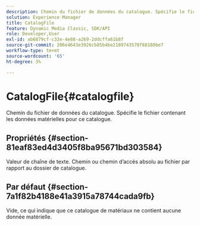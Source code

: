 ```yaml
---
description: Chemin du fichier de données du catalogue. Spécifie le fichier contenant les données matérielles pour ce catalogue.
solution: Experience Manager
title: CatalogFile
feature: Dynamic Media Classic, SDK/API
role: Developer,User
exl-id: ab6879cf-c32e-4e88-a269-2ddcffa61b8f
source-git-commit: 206e4643e3926cb85b4be2189743578f88180be7
workflow-type: tm+mt
source-wordcount: '65'
ht-degree: 3%

---
```


# CatalogFile{#catalogfile}

Chemin du fichier de données du catalogue. Spécifie le fichier contenant les données matérielles pour ce catalogue.

## Propriétés {#section-81eaf83ed4d3405f8ba95671bd303584}

Valeur de chaîne de texte. Chemin ou chemin d’accès absolu au fichier par rapport au dossier de catalogue.

## Par défaut {#section-7a1f82b4188e41a3915a78744cada9fb}

Vide, ce qui indique que ce catalogue de matériaux ne contient aucune donnée matérielle.
